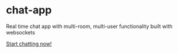 # chat-app
 Real time chat app with multi-room, multi-user functionality built with websockets 

[Start chatting now!](https://chat-app-ghpq.onrender.com)


